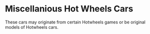 # Miscellanious Hot Wheels Cars
These cars may originate from certain Hotwheels games or be original models of Hotwheels cars.
